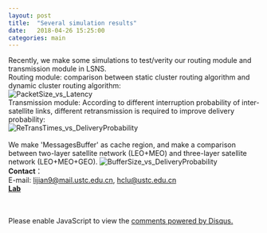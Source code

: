 ```yaml
---
layout: post
title:  "Several simulation results"
date:   2018-04-26 15:25:00
categories: main
---
```



Recently, we make some simulations to test/verity our routing module and transmission module in LSNS.
<br>
Routing module: comparison between static cluster routing algorithm and dynamic cluster routing algorithm:
<br>
![PacketSize_vs_Latency](https://github.com/infonetlijian/ONE-Extended-Simulator/raw/gh-pages/images/Simulation_Results/PacketSize_vs_Latency.png)<br>
Transmission module: According to different interruption probability of inter-satellite links, different retransmission is required to improve delivery probability:
<br>
![ReTransTimes_vs_DeliveryProbability](https://github.com/infonetlijian/ONE-Extended-Simulator/raw/gh-pages/images/Simulation_Results/ReTransTimes_vs_DeliveryProbability.png)<br>
<br>
We make 'MessagesBuffer' as cache region, and make a comparison between two-layer satellite network (LEO+MEO) and three-layer satellite network (LEO+MEO+GEO).
![BufferSize_vs_DeliveryProbability](https://github.com/infonetlijian/ONE-Extended-Simulator/raw/gh-pages/images/Simulation_Results/BufferSize_vs_DeliveryProbability.png)
<br>
**Contact**：<br>
E-mail: lijian9@mail.ustc.edu.cn, hclu@ustc.edu.cn<br>
[**Lab**](http://if.ustc.edu.cn)<br>
<br>
<br>






<div id="disqus_thread"></div>
<script>

/**
*  RECOMMENDED CONFIGURATION VARIABLES: EDIT AND UNCOMMENT THE SECTION BELOW TO INSERT DYNAMIC VALUES FROM YOUR PLATFORM OR CMS.
*  LEARN WHY DEFINING THESE VARIABLES IS IMPORTANT: https://disqus.com/admin/universalcode/#configuration-variables*/
/*
var disqus_config = function () {
this.page.url = PAGE_URL;  // Replace PAGE_URL with your page's canonical URL variable
this.page.identifier = PAGE_IDENTIFIER; // Replace PAGE_IDENTIFIER with your page's unique identifier variable
};
*/
(function() { // DON'T EDIT BELOW THIS LINE
var d = document, s = d.createElement('script');
s.src = 'https://nathendrake.disqus.com/embed.js';
s.setAttribute('data-timestamp', +new Date());
(d.head || d.body).appendChild(s);
})();
</script>
<noscript>Please enable JavaScript to view the <a href="https://disqus.com/?ref_noscript">comments powered by Disqus.</a></noscript>

<br>
<br>

<script>
  (function(i,s,o,g,r,a,m){i['GoogleAnalyticsObject']=r;i[r]=i[r]||function(){
  (i[r].q=i[r].q||[]).push(arguments)},i[r].l=1*new Date();a=s.createElement(o),
  m=s.getElementsByTagName(o)[0];a.async=1;a.src=g;m.parentNode.insertBefore(a,m)
  })(window,document,'script','https://www.google-analytics.com/analytics.js','ga');

  ga('create', 'UA-101909927-1', 'auto');
  ga('send', 'pageview');

</script>
